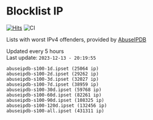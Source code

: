 # Blocklist IP

[![Hits](https://hits.seeyoufarm.com/api/count/incr/badge.svg?url=https%3A%2F%2Fgithub.com%2Fborestad%2Fblocklist-ip%2F&count_bg=%2379C83D&title_bg=%23555555&icon=&icon_color=%23E7E7E7&title=hits&edge_flat=false)](https://hits.seeyoufarm.com)  ![CI](https://img.shields.io/github/workflow/status/borestad/blocklist-ip/CI?style=flat-square)

Lists with worst IPv4 offenders, provided by [AbuseIPDB](https://www.abuseipdb.com/)

<!-- FOOTER-PLACEHOLDER -->
Updated every 5 hours<br>
Last update: `2023-12-13 - 20:19:55`
```
abuseipdb-s100-1d.ipset (25064 ip)
abuseipdb-s100-2d.ipset (29262 ip)
abuseipdb-s100-3d.ipset (32027 ip)
abuseipdb-s100-7d.ipset (38959 ip)
abuseipdb-s100-30d.ipset (59768 ip)
abuseipdb-s100-60d.ipset (82261 ip)
abuseipdb-s100-90d.ipset (108325 ip)
abuseipdb-s100-120d.ipset (132456 ip)
abuseipdb-s100-all.ipset (431311 ip)
```
